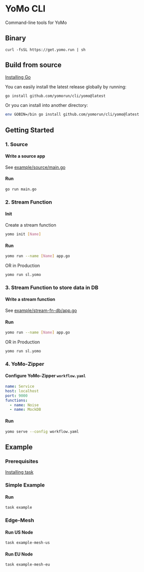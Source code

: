 # YoMo CLI

Command-line tools for YoMo

## Binary

`curl -fsSL https://get.yomo.run | sh`

## Build from source

[Installing Go](https://golang.org/doc/install)

You can easily install the latest release globally by running:

```sh
go install github.com/yomorun/cli/yomo@latest
```

Or you can install into another directory:

```sh
env GOBIN=/bin go install github.com/yomorun/cli/yomo@latest
```

## Getting Started

### 1. Source

#### Write a source app

See [example/source/main.go](https://github.com/yomorun/cli/blob/main/example/source/main.go)

#### Run

```sh
go run main.go
```

### 2. Stream Function

#### Init

Create a stream function

```sh
yomo init [Name]
```

#### Run

```sh
yomo run --name [Name] app.go
```
OR in Production
```sh
yomo run sl.yomo
```

### 3. Stream Function to store data in DB

#### Write a stream function

See [example/stream-fn-db/app.go](https://github.com/yomorun/cli/blob/main/example/stream-fn-db/app.go)

#### Run

```sh
yomo run --name [Name] app.go
```
OR in Production
```sh
yomo run sl.yomo
```

### 4. YoMo-Zipper

#### Configure YoMo-Zipper `workflow.yaml`

```yaml
name: Service
host: localhost
port: 9000
functions:
  - name: Noise
  - name: MockDB
```

#### Run

```sh
yomo serve --config workflow.yaml
```

## Example

### Prerequisites
[Installing task](https://taskfile.dev/#/installation)

### Simple Example

#### Run

```sh
task example
```

### Edge-Mesh

#### Run US Node

```sh
task example-mesh-us
```

#### Run EU Node

```sh
task example-mesh-eu
```
